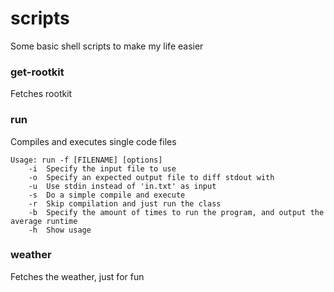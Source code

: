# scripts
Some basic shell scripts to make my life easier

### get-rootkit
Fetches rootkit

### run
Compiles and executes single code files
```
Usage: run -f [FILENAME] [options]
	-i	Specify the input file to use
	-o	Specify an expected output file to diff stdout with
	-u	Use stdin instead of 'in.txt' as input
	-s	Do a simple compile and execute
	-r	Skip compilation and just run the class
	-b	Specify the amount of times to run the program, and output the average runtime
	-h	Show usage
```

### weather
Fetches the weather, just for fun
